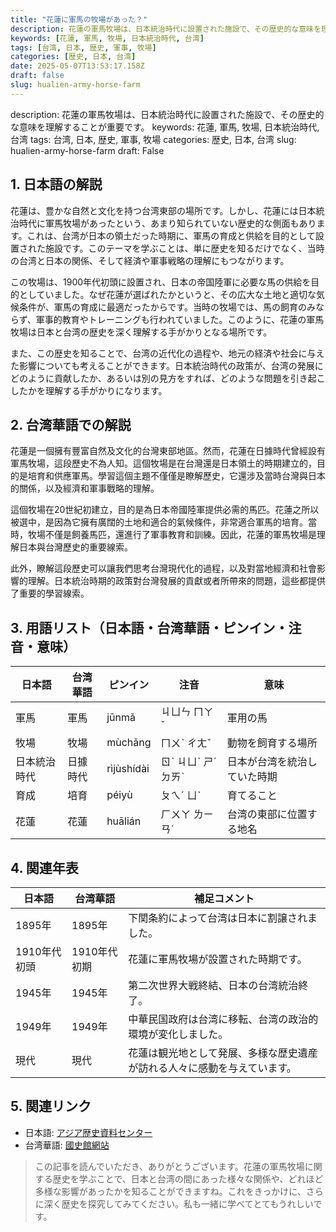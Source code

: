 ```yaml
---
title: "花蓮に軍馬の牧場があった？"
description: 花蓮の軍馬牧場は、日本統治時代に設置された施設で、その歴史的な意味を理解することが重要です。
keywords: [花蓮, 軍馬, 牧場, 日本統治時代, 台湾]
tags: [台湾, 日本, 歴史, 軍事, 牧場]
categories: [歴史, 日本, 台湾]
date: 2025-05-07T13:53:17.158Z
draft: false
slug: hualien-army-horse-farm
---
```


description: 花蓮の軍馬牧場は、日本統治時代に設置された施設で、その歴史的な意味を理解することが重要です。
keywords: 花蓮, 軍馬, 牧場, 日本統治時代, 台湾
tags: 台湾, 日本, 歴史, 軍事, 牧場
categories: 歴史, 日本, 台湾
slug: hualien-army-horse-farm
draft: False

## 1. 日本語の解説

花蓮は、豊かな自然と文化を持つ台湾東部の場所です。しかし、花蓮には日本統治時代に軍馬牧場があったという、あまり知られていない歴史的な側面もあります。これは、台湾が日本の領土だった時期に、軍馬の育成と供給を目的として設置された施設です。このテーマを学ぶことは、単に歴史を知るだけでなく、当時の台湾と日本の関係、そして経済や軍事戦略の理解にもつながります。

この牧場は、1900年代初頭に設置され、日本の帝国陸軍に必要な馬の供給を目的としていました。なぜ花蓮が選ばれたかというと、その広大な土地と適切な気候条件が、軍馬の育成に最適だったからです。当時の牧場では、馬の飼育のみならず、軍事的教育やトレーニングも行われていました。このように、花蓮の軍馬牧場は日本と台湾の歴史を深く理解する手がかりとなる場所です。

また、この歴史を知ることで、台湾の近代化の過程や、地元の経済や社会に与えた影響についても考えることができます。日本統治時代の政策が、台湾の発展にどのように貢献したか、あるいは別の見方をすれば、どのような問題を引き起こしたかを理解する手がかりになります。

## 2. 台湾華語での解説  

花蓮是一個擁有豐富自然及文化的台灣東部地區。然而，花蓮在日據時代曾經設有軍馬牧場，這段歷史不為人知。這個牧場是在台灣還是日本領土的時期建立的，目的是培育和供應軍馬。學習這個主題不僅僅是瞭解歷史，它還涉及當時台灣與日本的關係，以及經濟和軍事戰略的理解。

這個牧場在20世紀初建立，目的是為日本帝國陸軍提供必需的馬匹。花蓮之所以被選中，是因為它擁有廣闊的土地和適合的氣候條件，非常適合軍馬的培育。當時，牧場不僅是飼養馬匹，還進行了軍事教育和訓練。因此，花蓮的軍馬牧場是理解日本與台灣歷史的重要線索。

此外，瞭解這段歷史可以讓我們思考台灣現代化的過程，以及對當地經濟和社會影響的理解。日本統治時期的政策對台灣發展的貢獻或者所帶來的問題，這些都提供了重要的學習線索。

## 3. 用語リスト（日本語・台湾華語・ピンイン・注音・意味）

| 日本語  | 台湾華語  | ピンイン      | 注音       | 意味                             |
|-------|-------|------------|----------|--------------------------------|
| 軍馬  | 軍馬  | jūnmǎ      | ㄐㄩㄣ ㄇㄚˇ | 軍用の馬                         |
| 牧場  | 牧場  | mùchǎng    | ㄇㄨˋ ㄔㄤˇ | 動物を飼育する場所                 |
| 日本統治時代 | 日據時代  | rìjùshídài | ㄖˋ ㄐㄩˋ ㄕˊ ㄉㄞˋ | 日本が台湾を統治していた時期 |
| 育成  | 培育  | péiyù      | ㄆㄟˊ ㄩˋ | 育てること                       |
| 花蓮 | 花蓮 | huālián | ㄏㄨㄚ ㄌㄧㄢˊ | 台湾の東部に位置する地名        |

## 4. 関連年表

| 日本語               | 台湾華語            | 補足コメント                                 |
|-------------------|------------------|--------------------------------------|
| 1895年             | 1895年           | 下関条約によって台湾は日本に割譲されました。                   |
| 1910年代初頭       | 1910年代初期      | 花蓮に軍馬牧場が設置された時期です。                     |
| 1945年             | 1945年           | 第二次世界大戦終結、日本の台湾統治終了。                  |
| 1949年             | 1949年           | 中華民国政府は台湾に移転、台湾の政治的環境が変化しました。   |
| 現代               | 現代              | 花蓮は観光地として発展、多様な歴史遺産が訪れる人々に感動を与えています。 |

## 5. 関連リンク  

- 日本語: [アジア歴史資料センター](https://www.jacar.go.jp/)
- 台湾華語: [國史館網站](https://www.drnh.gov.tw/)

>この記事を読んでいただき、ありがとうございます。花蓮の軍馬牧場に関する歴史を学ぶことで、日本と台湾の間にあった様々な関係や、どれほど多様な影響があったかを知ることができますね。これをきっかけに、さらに深く歴史を探究してみてください。私も一緒に学べてとてもうれしいです。